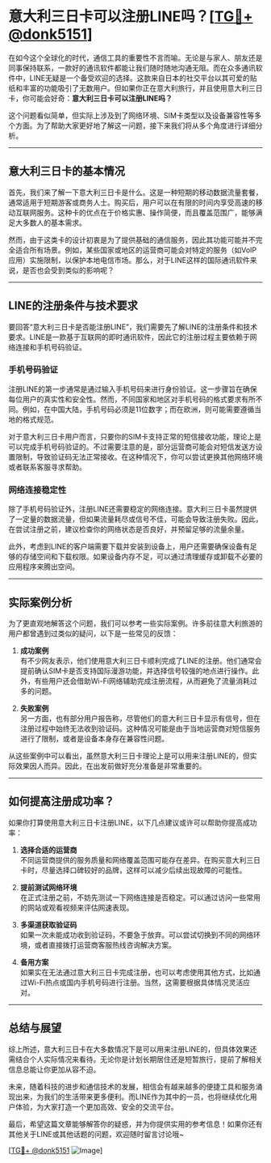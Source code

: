 # 意大利三日卡可以注册LINE吗？[[TG💪+ @donk5151](https://t.me/s/donk5151)]

在如今这个全球化的时代，通信工具的重要性不言而喻。无论是与家人、朋友还是同事保持联系，一款好的通讯软件都能让我们随时随地沟通无阻。而在众多通讯软件中，LINE无疑是一个备受欢迎的选择。这款来自日本的社交平台以其可爱的贴纸和丰富的功能吸引了无数用户。但如果你正在意大利旅行，并且使用意大利三日卡，你可能会好奇：**意大利三日卡可以注册LINE吗？**

这个问题看似简单，但实际上涉及到了网络环境、SIM卡类型以及设备兼容性等多个方面。为了帮助大家更好地了解这一问题，接下来我们将从多个角度进行详细分析。

---

## 意大利三日卡的基本情况

首先，我们来了解一下意大利三日卡是什么。这是一种短期的移动数据流量套餐，通常适用于短期游客或商务人士。购买后，用户可以在有限的时间内享受高速的移动互联网服务。这种卡的优点在于价格实惠、操作简便，而且覆盖范围广，能够满足大多数人的基本需求。

然而，由于这类卡的设计初衷是为了提供基础的通信服务，因此其功能可能并不完全适合所有场景。例如，某些国家或地区的运营商可能会对特定的服务（如VoIP应用）实施限制，以保护本地电信市场。那么，对于LINE这样的国际通讯软件来说，是否也会受到类似的影响呢？

---

## LINE的注册条件与技术要求

要回答“意大利三日卡是否能注册LINE”，我们需要先了解LINE的注册条件和技术要求。LINE是一款基于互联网的即时通讯软件，因此它的注册过程主要依赖于网络连接和手机号码验证。

### 手机号码验证

注册LINE的第一步通常是通过输入手机号码来进行身份验证。这一步骤旨在确保每位用户的真实性和安全性。然而，不同国家和地区对手机号码的格式要求有所不同。例如，在中国大陆，手机号码必须是11位数字；而在欧洲，则可能需要遵循当地的格式规范。

对于意大利三日卡用户而言，只要你的SIM卡支持正常的短信接收功能，理论上是可以完成手机号码验证的。不过需要注意的是，部分运营商可能会对短信发送方设置限制，导致验证码无法正常接收。在这种情况下，你可以尝试更换其他网络环境或者联系客服寻求帮助。

### 网络连接稳定性

除了手机号码验证外，注册LINE还需要稳定的网络连接。意大利三日卡虽然提供了一定量的数据流量，但如果流量耗尽或信号不佳，可能会导致注册失败。因此，在尝试注册之前，建议检查你的网络状态是否良好，并预留足够的流量余量。

此外，考虑到LINE的客户端需要下载并安装到设备上，用户还需要确保设备有足够的存储空间和下载权限。如果设备内存不足，可以通过清理缓存或卸载不必要的应用程序来腾出空间。

---

## 实际案例分析

为了更直观地解答这个问题，我们可以参考一些实际案例。许多前往意大利旅游的用户都曾遇到过类似的疑问，以下是一些常见的反馈：

1. **成功案例**  
   有不少网友表示，他们使用意大利三日卡顺利完成了LINE的注册。他们通常会提前确认SIM卡是否支持国际漫游功能，并选择信号较强的地点进行操作。此外，有些用户还会借助Wi-Fi网络辅助完成注册流程，从而避免了流量消耗过多的问题。

2. **失败案例**  
   另一方面，也有部分用户报告称，尽管他们的意大利三日卡显示有信号，但在注册过程中始终无法收到验证码。这种情况可能是由于当地运营商对短信服务进行了限制，或者是设备本身存在兼容性问题。

从这些案例中可以看出，虽然意大利三日卡理论上是可以用来注册LINE的，但实际效果因人而异。因此，在出发前做好充分准备是非常重要的。

---

## 如何提高注册成功率？

如果你打算使用意大利三日卡注册LINE，以下几点建议或许可以帮助你提高成功率：

1. **选择合适的运营商**  
   不同运营商提供的服务质量和网络覆盖范围可能存在差异。在购买意大利三日卡时，尽量选择口碑较好的品牌，这样可以减少后续出现故障的可能性。

2. **提前测试网络环境**  
   在正式注册之前，不妨先测试一下网络连接是否稳定。可以通过访问一些常用的网站或观看视频来评估网速表现。

3. **多渠道获取验证码**  
   如果一次未能成功收到验证码，不要急于放弃。可以尝试切换到不同的网络环境，或者直接拨打运营商客服热线咨询解决方案。

4. **备用方案**  
   如果实在无法通过意大利三日卡完成注册，也可以考虑使用其他方式，比如通过Wi-Fi热点或国内手机号码进行注册。当然，这需要根据具体情况灵活应对。

---

## 总结与展望

综上所述，意大利三日卡在大多数情况下是可以用来注册LINE的，但具体效果还需结合个人实际情况来看待。无论你是计划长期居住还是短暂旅行，提前了解相关信息总能让你更加从容不迫。

未来，随着科技的进步和通信技术的发展，相信会有越来越多的便捷工具和服务涌现出来，为我们的生活带来更多便利。而LINE作为其中的一员，也将继续优化用户体验，为大家打造一个更加高效、安全的交流平台。

最后，希望这篇文章能够解答你的疑惑，并为你提供实用的参考信息！如果你还有其他关于LINE或其他话题的问题，欢迎随时留言讨论哦~

[[TG💪+ @donk5151](https://t.me/s/donk5151) ![Image](https://i.postimg.cc/rwNCRYN7/Snipaste-2025-04-30-17-27-05.png)]